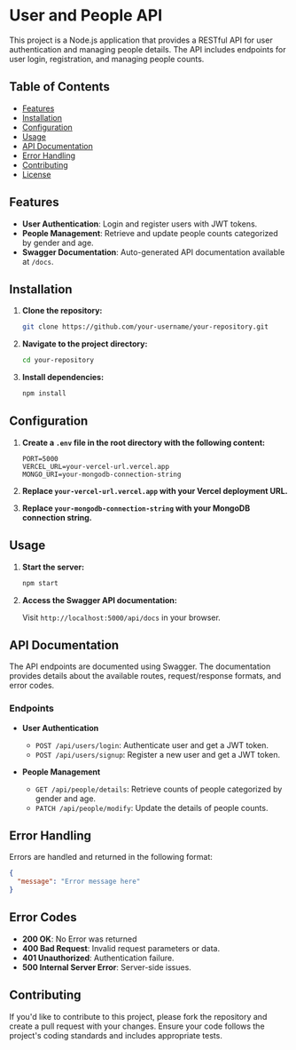 # User and People API

This project is a Node.js application that provides a RESTful API for user authentication and managing people details. The API includes endpoints for user login, registration, and managing people counts.

## Table of Contents

- [Features](#features)
- [Installation](#installation)
- [Configuration](#configuration)
- [Usage](#usage)
- [API Documentation](#api-documentation)
- [Error Handling](#error-handling)
- [Contributing](#contributing)
- [License](#license)

## Features

- **User Authentication**: Login and register users with JWT tokens.
- **People Management**: Retrieve and update people counts categorized by gender and age.
- **Swagger Documentation**: Auto-generated API documentation available at `/docs`.

## Installation

1. **Clone the repository:**

   ```bash
   git clone https://github.com/your-username/your-repository.git
   ```

2. **Navigate to the project directory:**

   ```bash
   cd your-repository
   ```

3. **Install dependencies:**

   ```bash
   npm install
   ```

## Configuration

1. **Create a `.env` file in the root directory with the following content:**

   ```plaintext
   PORT=5000
   VERCEL_URL=your-vercel-url.vercel.app
   MONGO_URI=your-mongodb-connection-string
   ```

2. **Replace `your-vercel-url.vercel.app` with your Vercel deployment URL.**

3. **Replace `your-mongodb-connection-string` with your MongoDB connection string.**

## Usage

1. **Start the server:**

   ```bash
   npm start
   ```

2. **Access the Swagger API documentation:**

   Visit `http://localhost:5000/api/docs` in your browser.

## API Documentation

The API endpoints are documented using Swagger. The documentation provides details about the available routes, request/response formats, and error codes.

### Endpoints

- **User Authentication**

  - `POST /api/users/login`: Authenticate user and get a JWT token.
  - `POST /api/users/signup`: Register a new user and get a JWT token.

- **People Management**
  - `GET /api/people/details`: Retrieve counts of people categorized by gender and age.
  - `PATCH /api/people/modify`: Update the details of people counts.

## Error Handling

Errors are handled and returned in the following format:

```json
{
  "message": "Error message here"
}
```

## Error Codes

- **200 OK**: No Error was returned
- **400 Bad Request**: Invalid request parameters or data.
- **401 Unauthorized**: Authentication failure.
- **500 Internal Server Error**: Server-side issues.

## Contributing

If you'd like to contribute to this project, please fork the repository and create a pull request with your changes. Ensure your code follows the project's coding standards and includes appropriate tests.
